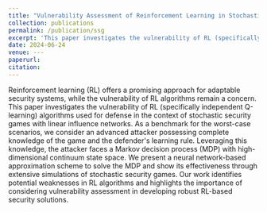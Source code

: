 ```yaml
---
title: "Vulnerability Assessment of Reinforcement Learning in Stochastic Security Games"
collection: publications
permalink: /publication/ssg
excerpt: 'This paper investigates the vulnerability of RL (specifically independent Q-learning) algorithms used for defense in the context of stochastic security games with linear influence networks.'
date: 2024-06-24
venue: ---
paperurl: 
citation: 
---
```

Reinforcement learning (RL) offers a promising approach for adaptable security systems, while the vulnerability of RL algorithms remain a concern. This paper investigates the vulnerability of RL (specifically independent Q-learning) algorithms used for defense in the context of stochastic security games with linear influence networks. As a benchmark for the worst-case scenarios, we consider an advanced attacker possessing complete knowledge of the game and the defender's learning rule. Leveraging this knowledge, the attacker faces a Markov decision process (MDP) with high-dimensional continuum state space. We present a neural network-based approximation scheme to solve the MDP and show its effectiveness through extensive simulations of stochastic security games. Our work identifies potential weaknesses in RL algorithms and highlights the importance of considering vulnerability assessment in developing robust RL-based security solutions.
